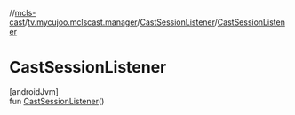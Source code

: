 //[mcls-cast](../../../index.md)/[tv.mycujoo.mclscast.manager](../index.md)/[CastSessionListener](index.md)/[CastSessionListener](-cast-session-listener.md)

# CastSessionListener

[androidJvm]\
fun [CastSessionListener](-cast-session-listener.md)()
